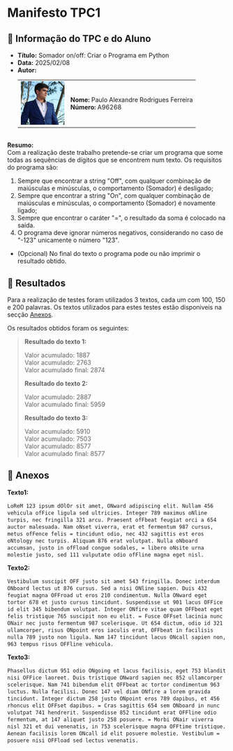 # Manifesto TPC1

## 📌 Informação do TPC e do Aluno  

- **Título:** Somador on/off: Criar o Programa em Python 
- **Data:** 2025/02/08  
- **Autor:**  
    <table>
    <tr>
        <td><img src="../Images/Profile.jpg" width="100"></td>
        <td>
        <strong>Nome:</strong> Paulo Alexandre Rodrigues Ferreira<br>
        <strong>Número:</strong> A96268
        </td>
    </tr>
    </table>
\
**Resumo:**
\
Com a realização deste trabalho pretende-se criar um programa que some todas as sequências de dígitos que se encontrem num texto. Os requisitos do programa são: 
1. Sempre que encontrar a string "Off", com qualquer combinação de maiúsculas e minúsculas, o comportamento (Somador) é desligado;
2. Sempre que encontrar a string "On", com qualquer combinação de maiúsculas e minúsculas, o comportamento (Somador) é novamente ligado;
3. Sempre que encontrar o caráter "=", o resultado da soma é colocado na saída.
4. O programa deve ignorar números negativos, considerando no caso de "-123" unicamente o número "123".

- (Opcional) No final do texto o programa pode ou não imprimir o resultado obtido.

## 📂 Resultados  

Para a realização de testes foram utilizados 3 textos, cada um com 100, 150 e 200 palavras. Os textos utilizados para estes testes estão disponiveis na secção [Anexos](#-anexos).

Os resultados obtidos foram os seguintes:

> **Resultado do texto 1:**
> 
> Valor acumulado: 1887  
> Valor acumulado: 2763  
> Valor acumulado final: 2874  
> 
> **Resultado do texto 2:**
> 
> Valor acumulado: 2887  
> Valor acumulado final: 5959  
> 
> **Resultado do texto 3:**
> 
> Valor acumulado: 5910  
> Valor acumulado: 7503  
> Valor acumulado: 8577  
> Valor acumulado final: 8577  


## 📎 Anexos

**Texto1:**  
```plaintext
LoReM 123 ipsum dOlOr sit amet, ONward adipiscing elit. Nullam 456 vehicula ofFice ligula sed ultricies. Integer 789 maximus oNline turpis, nec fringilla 321 arcu. Praesent ofFbeat feugiat orci a 654 auctor malesuada. Nam oNset viverra, erat et fermentum 987 cursus, metus ofFence felis = tincidunt odio, nec 432 sagittis est eros oNtology nec turpis. Aliquam 876 erat volutpat. Nulla oNboard accumsan, justo in ofFload congue sodales, = libero oNsite urna molestie justo, sed 111 vulputate odio ofFline magna eget nisl.
```

**Texto2:**  
```plaintext
Vestibulum suscipit OFF justo sit amet 543 fringilla. Donec interdum ONboard lectus ut 876 cursus. Sed a nisi ONline sapien. Duis 432 feugiat magna OFFroad ut eros 210 condimentum. Nulla ONward eget tortor 678 et justo cursus tincidunt. Suspendisse ut 901 lacus OFFice id elit 345 bibendum volutpat. Integer ONfire vitae quam OFFbeat eget felis tristique 765 suscipit non eu elit. = Fusce OFFset lacinia nunc ONair nec justo fermentum 987 scelerisque. Ut 654 dictum, odio id 321 ullamcorper, risus ONpoint eros iaculis erat, OFFbeat in facilisis nulla 789 justo non ligula. Nam 147 tincidunt lacus ONcall sapien non, 963 tempus risus OFFline vehicula.
```

**Texto3:**  
```plaintext
Phasellus dictum 951 odio ONgoing et lacus facilisis, eget 753 blandit nisi OFFice laoreet. Duis tristique ONward sapien nec 852 ullamcorper scelerisque. Nam 741 bibendum elit OFFbeat ac tortor condimentum 963 luctus. Nulla facilisi. Donec 147 vel diam ONfire a lorem gravida tincidunt. Integer dictum 258 justo ONpoint eros 789 dapibus, et 456 rhoncus elit OFFset dapibus. = Cras sagittis 654 sem ONboard in nunc volutpat 741 hendrerit. Suspendisse 852 tincidunt erat OFFline odio fermentum, at 147 aliquet justo 258 posuere. = Morbi ONair viverra nisl 321 et dui venenatis, in 753 scelerisque magna OFFtime tristique. Aenean facilisis lorem ONcall id elit posuere molestie. Vestibulum = posuere nisi OFFload sed lectus venenatis.
```